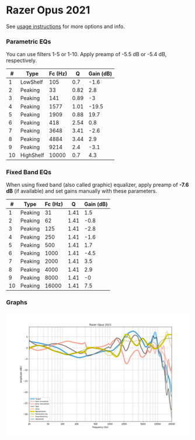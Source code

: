 # Razer Opus 2021
See [usage instructions](https://github.com/jaakkopasanen/AutoEq#usage) for more options and info.

### Parametric EQs
You can use filters 1-5 or 1-10. Apply preamp of -5.5 dB or -5.4 dB, respectively.

|   # | Type      |   Fc (Hz) |    Q |   Gain (dB) |
|-----|-----------|-----------|------|-------------|
|   1 | LowShelf  |       105 | 0.7  |        -1.6 |
|   2 | Peaking   |        33 | 0.82 |         2.8 |
|   3 | Peaking   |       141 | 0.89 |        -3   |
|   4 | Peaking   |      1577 | 1.01 |       -19.5 |
|   5 | Peaking   |      1909 | 0.88 |        19.7 |
|   6 | Peaking   |       418 | 2.54 |         0.8 |
|   7 | Peaking   |      3648 | 3.41 |        -2.6 |
|   8 | Peaking   |      4884 | 3.44 |         2.9 |
|   9 | Peaking   |      9214 | 2.4  |        -3.1 |
|  10 | HighShelf |     10000 | 0.7  |         4.3 |

### Fixed Band EQs
When using fixed band (also called graphic) equalizer, apply preamp of **-7.6 dB** (if available) and set gains manually with these parameters.

|   # | Type    |   Fc (Hz) |    Q |   Gain (dB) |
|-----|---------|-----------|------|-------------|
|   1 | Peaking |        31 | 1.41 |         1.5 |
|   2 | Peaking |        62 | 1.41 |        -0.8 |
|   3 | Peaking |       125 | 1.41 |        -2.8 |
|   4 | Peaking |       250 | 1.41 |        -1.6 |
|   5 | Peaking |       500 | 1.41 |         1.7 |
|   6 | Peaking |      1000 | 1.41 |        -4.5 |
|   7 | Peaking |      2000 | 1.41 |         3.5 |
|   8 | Peaking |      4000 | 1.41 |         2.9 |
|   9 | Peaking |      8000 | 1.41 |        -0   |
|  10 | Peaking |     16000 | 1.41 |         7.5 |

### Graphs
![](./Razer%20Opus%202021.png)
